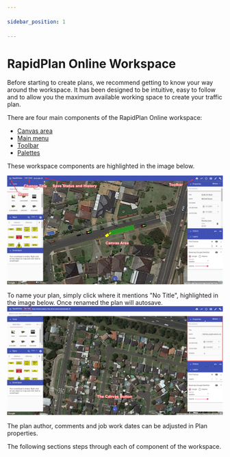 ```yaml
---

sidebar_position: 1

---
```

# RapidPlan Online Workspace

Before starting to create plans, we recommend getting to know your way around the workspace. It has been designed to be intuitive, easy to follow and to allow you the maximum available working space to create your traffic plan.

There are four main components of the RapidPlan Online workspace:

- [Canvas area](./canvas-area.md)
- [Main menu](./main-menu.md)
- [Toolbar](./toolbar.md)
- [Palettes](./palettes.md)

These workspace components are highlighted in the image below.

![RapidPlan Online Workspace](./Assets/RapidPlan_Online_Workspace.png)

To name your plan, simply click where it mentions "No Title", highlighted in the image below. Once renamed the plan will autosave.
![The Canvas Button](./Assets/The_canvas_button.png)

The plan author, comments and job work dates can be adjusted in Plan properties.

The following sections steps through each of component of the workspace.
